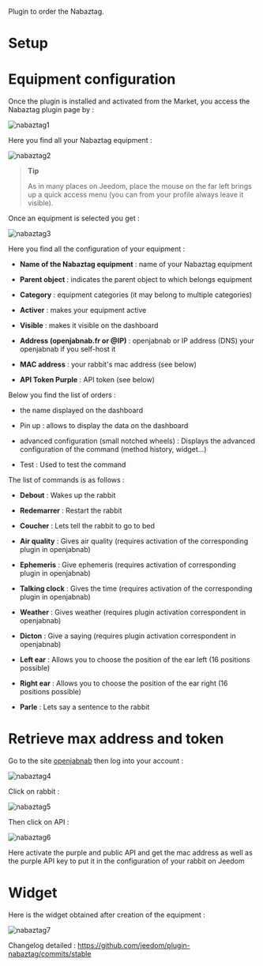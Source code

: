 Plugin to order the Nabaztag.

Setup 
=============

Equipment configuration 
=============================

Once the plugin is installed and activated from the Market, you access the
Nabaztag plugin page by :

![nabaztag1](../images/nabaztag1.png)

Here you find all your Nabaztag equipment :

![nabaztag2](../images/nabaztag2.png)

> **Tip**
>
> As in many places on Jeedom, place the mouse on the far left
> brings up a quick access menu (you can
> from your profile always leave it visible).

Once an equipment is selected you get :

![nabaztag3](../images/nabaztag3.png)

Here you find all the configuration of your equipment :

-   **Name of the Nabaztag equipment** : name of your Nabaztag equipment

-   **Parent object** : indicates the parent object to which belongs
    equipment

-   **Category** : equipment categories (it may belong to
    multiple categories)

-   **Activer** : makes your equipment active

-   **Visible** : makes it visible on the dashboard

-   **Address (openjabnab.fr or @IP)** : openjabnab or IP address (DNS)
    your openjabnab if you self-host it

-   **MAC address** : your rabbit's mac address (see below)

-   **API Token Purple** : API token (see below)

Below you find the list of orders :

-   the name displayed on the dashboard

-   Pin up : allows to display the data on the dashboard

-   advanced configuration (small notched wheels) : Displays
    the advanced configuration of the command (method
    history, widget…)

-   Test : Used to test the command

The list of commands is as follows :

-   **Debout** : Wakes up the rabbit

-   **Redemarrer** : Restart the rabbit

-   **Coucher** : Lets tell the rabbit to go to bed

-   **Air quality** : Gives air quality (requires
    activation of the corresponding plugin in openjabnab)

-   **Ephemeris** : Give ephemeris (requires activation of
    corresponding plugin in openjabnab)

-   **Talking clock** : Gives the time (requires activation of the
    corresponding plugin in openjabnab)

-   **Weather** : Gives weather (requires plugin activation
    correspondent in openjabnab)

-   **Dicton** : Give a saying (requires plugin activation
    correspondent in openjabnab)

-   **Left ear** : Allows you to choose the position of the ear
    left (16 positions possible)

-   **Right ear** : Allows you to choose the position of the ear
    right (16 positions possible)

-   **Parle** : Lets say a sentence to the rabbit

Retrieve max address and token 
===================================

Go to the site [openjabnab](http://openjabnab.fr/ojn_admin/index.php)
then log into your account :

![nabaztag4](../images/nabaztag4.png)

Click on rabbit :

![nabaztag5](../images/nabaztag5.png)

Then click on API :

![nabaztag6](../images/nabaztag6.png)

Here activate the purple and public API and get the mac address as well as
the purple API key to put it in the configuration of your rabbit
on Jeedom

Widget 
======

Here is the widget obtained after creation of the equipment :

![nabaztag7](../images/nabaztag7.png)

Changelog detailed :
<https://github.com/jeedom/plugin-nabaztag/commits/stable>
